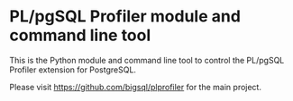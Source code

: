 PL/pgSQL Profiler module and command line tool
==============================================

This is the Python module and command line tool to
control the PL/pgSQL Profiler extension for PostgreSQL.

Please visit https://github.com/bigsql/plprofiler for
the main project.

